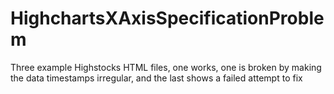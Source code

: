 # HighchartsXAxisSpecificationProblem
Three example Highstocks HTML files, one works, one is broken by making the data timestamps irregular, and the last shows a failed attempt to fix

